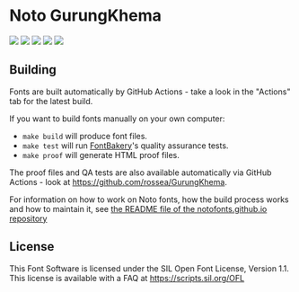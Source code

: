 # Noto GurungKhema

[![][Fontbakery]](https://github.com/rossea/GurungKhema/fontbakery/fontbakery-report.html)
[![][Universal]](https://github.com/rossea/GurungKhema/fontbakery/fontbakery-report.html)
[![][GF Profile]](https://github.com/rossea/GurungKhema/fontbakery/fontbakery-report.html)
[![][Outline Correctness]](https://github.com/rossea/GurungKhema/fontbakery/fontbakery-report.html)
[![][Shaping]](https://github.com/rossea/GurungKhema/fontbakery/fontbakery-report.html)

[Fontbakery]: https://img.shields.io/endpoint?url=https://github.com/rossea/GurungKhema/blob/main/out/badges/overall.json
[GF Profile]: https://img.shields.io/endpoint?url=https://github.com/rossea/GurungKhema/blob/main/out/badges/GoogleFonts.json
[Noto Profile]: https://img.shields.io/endpoint?url=https://github.com/rossea/GurungKhema/blob/main/out/badges/NotoFonts.json
[Outline Correctness]: https://img.shields.io/endpoint?url=https://github.com/rossea/GurungKhema/blob/main/out/badges/OutlineCorrectnessChecks.json
[Shaping]: https://img.shields.io/endpoint?url=https://github.com/rossea/GurungKhema/blob/main/out/badges/ShapingChecks.json
[Universal]: https://img.shields.io/endpoint?url=https://github.com/rossea/GurungKhema/blob/main/out/badges/Universal.json

## Building

Fonts are built automatically by GitHub Actions - take a look in the "Actions" tab for the latest build.

If you want to build fonts manually on your own computer:

* `make build` will produce font files.
* `make test` will run [FontBakery](https://github.com/googlefonts/fontbakery)'s quality assurance tests.
* `make proof` will generate HTML proof files.

The proof files and QA tests are also available automatically via GitHub Actions - look at https://github.com/rossea/GurungKhema.

For information on how to work on Noto fonts, how the build process
works and how to maintain it, see [the README file of the
notofonts.github.io
repository](https://github.com/notofonts/notofonts.github.io/blob/main/README.md)

## License

This Font Software is licensed under the SIL Open Font License, Version 1.1.
This license is available with a FAQ at
https://scripts.sil.org/OFL

